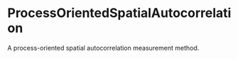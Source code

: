 # ProcessOrientedSpatialAutocorrelation
A process-oriented spatial autocorrelation measurement method.
